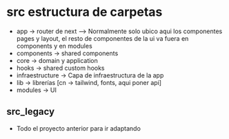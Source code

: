 # src estructura de carpetas

- app -> router de next --> Normalmente solo ubico aqui los componentes pages y layout, el resto de componentes de la ui va fuera en components y en modules
- components -> shared components
- core -> domain y application
- hooks -> shared custom hooks
- infraestructure -> Capa de infraestructura de la app
- lib -> librerías [cn -> tailwind, fonts, aqui poner api]
- modules -> UI

## src_legacy

- Todo el proyecto anterior para ir adaptando
